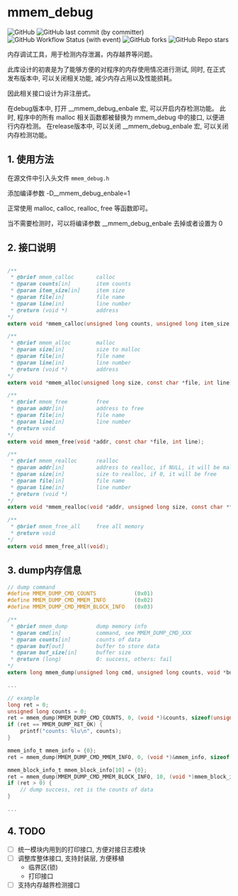 # mmem_debug

![GitHub](https://img.shields.io/github/license/yhuan416/mmem_debug)
![GitHub last commit (by committer)](https://img.shields.io/github/last-commit/yhuan416/mmem_debug)
![GitHub Workflow Status (with event)](https://img.shields.io/github/actions/workflow/status/yhuan416/mmem_debug/cmake.yml)
![GitHub forks](https://img.shields.io/github/forks/yhuan416/mmem_debug)
![GitHub Repo stars](https://img.shields.io/github/stars/yhuan416/mmem_debug)

内存调试工具，用于检测内存泄漏，内存越界等问题。

此库设计的初衷是为了能够方便的对程序的内存使用情况进行测试, 同时, 在正式发布版本中, 可以关闭相关功能, 减少内存占用以及性能损耗。

因此相关接口设计为非注册式。

在debug版本中, 打开 __mmem_debug_enbale 宏, 可以开启内存检测功能。
    此时, 程序中的所有 malloc 相关函数都被替换为 mmem_debug 中的接口, 以便进行内存检测。
在release版本中, 可以关闭 __mmem_debug_enbale 宏, 可以关闭内存检测功能。

## 1. 使用方法

在源文件中引入头文件 `mmem_debug.h`

添加编译参数 -D__mmem_debug_enbale=1

正常使用 malloc, calloc, realloc, free 等函数即可。

当不需要检测时，可以将编译参数 __mmem_debug_enbale 去掉或者设置为 0

## 2. 接口说明

``` c

/**
 * @brief mmem_calloc       calloc
 * @param counts[in]        item counts
 * @param item_size[in]     item size
 * @param file[in]          file name
 * @param line[in]          line number
 * @return (void *)         address
*/
extern void *mmem_calloc(unsigned long counts, unsigned long item_size, const char *file, int line);

/**
 * @brief mmem_alloc        malloc
 * @param size[in]          size to malloc
 * @param file[in]          file name
 * @param line[in]          line number
 * @return (void *)         address
*/
extern void *mmem_alloc(unsigned long size, const char *file, int line);

/**
 * @brief mmem_free         free
 * @param addr[in]          address to free
 * @param file[in]          file name
 * @param line[in]          line number
 * @return void
*/
extern void mmem_free(void *addr, const char *file, int line);

/**
 * @brief mmem_realloc      realloc
 * @param addr[in]          address to realloc, if NULL, it will be malloc
 * @param size[in]          size to realloc, if 0, it will be free
 * @param file[in]          file name
 * @param line[in]          line number
 * @return (void *)
*/
extern void *mmem_realloc(void *addr, unsigned long size, const char *file, int line);

/**
 * @brief mmem_free_all     free all memory
 * @return void
*/
extern void mmem_free_all(void);
```

## 3. dump内存信息

``` c
// dump command
#define MMEM_DUMP_CMD_COUNTS            (0x01)
#define MMEM_DUMP_CMD_MMEM_INFO         (0x02)
#define MMEM_DUMP_CMD_MMEM_BLOCK_INFO   (0x03)

/**
 * @brief mmem_dump         dump memory info
 * @param cmd[in]           command, see MMEM_DUMP_CMD_XXX
 * @param counts[in]        counts of data
 * @param buf[out]          buffer to store data
 * @param buf_size[in]      buffer size
 * @return (long)           0: success, others: fail
*/
extern long mmem_dump(unsigned long cmd, unsigned long counts, void *buf, unsigned long buf_size);

...

// example
long ret = 0;
unsigned long counts = 0;
ret = mmem_dump(MMEM_DUMP_CMD_COUNTS, 0, (void *)&counts, sizeof(unsigned long));
if (ret == MMEM_DUMP_RET_OK) {
    printf("counts: %lu\n", counts);
}

mmem_info_t mmem_info = {0};
ret = mmem_dump(MMEM_DUMP_CMD_MMEM_INFO, 0, (void *)&mmem_info, sizeof(mmem_info_t));

mmem_block_info_t mmem_block_info[10] = {0};
ret = mmem_dump(MMEM_DUMP_CMD_MMEM_BLOCK_INFO, 10, (void *)mmem_block_info, sizeof(mmem_block_info_t) * 10);
if (ret > 0) {
    // dump success, ret is the counts of data
}

...
```

## 4. TODO

- [ ] 统一模块内用到的打印接口, 方便对接日志模块
- [ ] 调整库整体接口, 支持封装层, 方便移植
    - 临界区(锁)
    - 打印接口
- [ ] 支持内存越界检测接口
